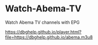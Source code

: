 # Watch-Abema-TV
Watch Abema TV channels with EPG

https://dbghelp.github.io/player.html?file=https://dbghelp.github.io/abema.m3u8
